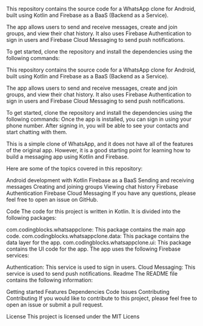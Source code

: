 This repository contains the source code for a WhatsApp clone for Android, built using Kotlin and Firebase as a BaaS (Backend as a Service).

The app allows users to send and receive messages, create and join groups, and view their chat history. It also uses Firebase Authentication to sign in users and Firebase Cloud Messaging to send push notifications.

To get started, clone the repository and install the dependencies using the following commands:

This repository contains the source code for a WhatsApp clone for Android, built using Kotlin and Firebase as a BaaS (Backend as a Service).

The app allows users to send and receive messages, create and join groups, and view their chat history. It also uses Firebase Authentication to sign in users and Firebase Cloud Messaging to send push notifications.

To get started, clone the repository and install the dependencies using the following commands:
Once the app is installed, you can sign in using your phone number. After signing in, you will be able to see your contacts and start chatting with them.

This is a simple clone of WhatsApp, and it does not have all of the features of the original app. However, it is a good starting point for learning how to build a messaging app using Kotlin and Firebase.

Here are some of the topics covered in this repository:

Android development with Kotlin
Firebase as a BaaS
Sending and receiving messages
Creating and joining groups
Viewing chat history
Firebase Authentication
Firebase Cloud Messaging
If you have any questions, please feel free to open an issue on GitHub.

Code
The code for this project is written in Kotlin. It is divided into the following packages:

com.codingblocks.whatsappclone: This package contains the main app code.
com.codingblocks.whatsappclone.data: This package contains the data layer for the app.
com.codingblocks.whatsappclone.ui: This package contains the UI code for the app.
The app uses the following Firebase services:

Authentication: This service is used to sign in users.
Cloud Messaging: This service is used to send push notifications.
Readme
The README file contains the following information:

Getting started
Features
Dependencies
Code
Issues
Contributing
Contributing
If you would like to contribute to this project, please feel free to open an issue or submit a pull request.

License
This project is licensed under the MIT Licens
